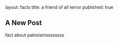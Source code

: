 layout: facts
title: a friend of all terror
published: true


## A New Post

fact about pakistanissssssss
